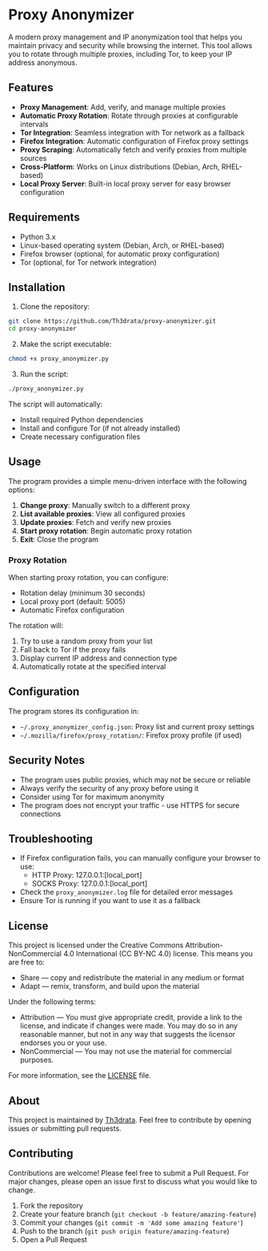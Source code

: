 # Proxy Anonymizer

A modern proxy management and IP anonymization tool that helps you maintain privacy and security while browsing the internet. This tool allows you to rotate through multiple proxies, including Tor, to keep your IP address anonymous.

## Features

- **Proxy Management**: Add, verify, and manage multiple proxies
- **Automatic Proxy Rotation**: Rotate through proxies at configurable intervals
- **Tor Integration**: Seamless integration with Tor network as a fallback
- **Firefox Integration**: Automatic configuration of Firefox proxy settings
- **Proxy Scraping**: Automatically fetch and verify proxies from multiple sources
- **Cross-Platform**: Works on Linux distributions (Debian, Arch, RHEL-based)
- **Local Proxy Server**: Built-in local proxy server for easy browser configuration

## Requirements

- Python 3.x
- Linux-based operating system (Debian, Arch, or RHEL-based)
- Firefox browser (optional, for automatic proxy configuration)
- Tor (optional, for Tor network integration)

## Installation

1. Clone the repository:
```bash
git clone https://github.com/Th3drata/proxy-anonymizer.git
cd proxy-anonymizer
```

2. Make the script executable:
```bash
chmod +x proxy_anonymizer.py
```

3. Run the script:
```bash
./proxy_anonymizer.py
```

The script will automatically:
- Install required Python dependencies
- Install and configure Tor (if not already installed)
- Create necessary configuration files

## Usage

The program provides a simple menu-driven interface with the following options:

1. **Change proxy**: Manually switch to a different proxy
2. **List available proxies**: View all configured proxies
3. **Update proxies**: Fetch and verify new proxies
4. **Start proxy rotation**: Begin automatic proxy rotation
5. **Exit**: Close the program

### Proxy Rotation

When starting proxy rotation, you can configure:
- Rotation delay (minimum 30 seconds)
- Local proxy port (default: 5005)
- Automatic Firefox configuration

The rotation will:
1. Try to use a random proxy from your list
2. Fall back to Tor if the proxy fails
3. Display current IP address and connection type
4. Automatically rotate at the specified interval

## Configuration

The program stores its configuration in:
- `~/.proxy_anonymizer_config.json`: Proxy list and current proxy settings
- `~/.mozilla/firefox/proxy_rotation/`: Firefox proxy profile (if used)

## Security Notes

- The program uses public proxies, which may not be secure or reliable
- Always verify the security of any proxy before using it
- Consider using Tor for maximum anonymity
- The program does not encrypt your traffic - use HTTPS for secure connections

## Troubleshooting

- If Firefox configuration fails, you can manually configure your browser to use:
  - HTTP Proxy: 127.0.0.1:[local_port]
  - SOCKS Proxy: 127.0.0.1:[local_port]
- Check the `proxy_anonymizer.log` file for detailed error messages
- Ensure Tor is running if you want to use it as a fallback

## License

This project is licensed under the Creative Commons Attribution-NonCommercial 4.0 International (CC BY-NC 4.0) license. This means you are free to:

- Share — copy and redistribute the material in any medium or format
- Adapt — remix, transform, and build upon the material

Under the following terms:

- Attribution — You must give appropriate credit, provide a link to the license, and indicate if changes were made. You may do so in any reasonable manner, but not in any way that suggests the licensor endorses you or your use.
- NonCommercial — You may not use the material for commercial purposes.

For more information, see the [LICENSE](LICENSE) file.

## About

This project is maintained by [Th3drata](https://github.com/Th3drata). Feel free to contribute by opening issues or submitting pull requests.

## Contributing

Contributions are welcome! Please feel free to submit a Pull Request. For major changes, please open an issue first to discuss what you would like to change.

1. Fork the repository
2. Create your feature branch (`git checkout -b feature/amazing-feature`)
3. Commit your changes (`git commit -m 'Add some amazing feature'`)
4. Push to the branch (`git push origin feature/amazing-feature`)
5. Open a Pull Request 